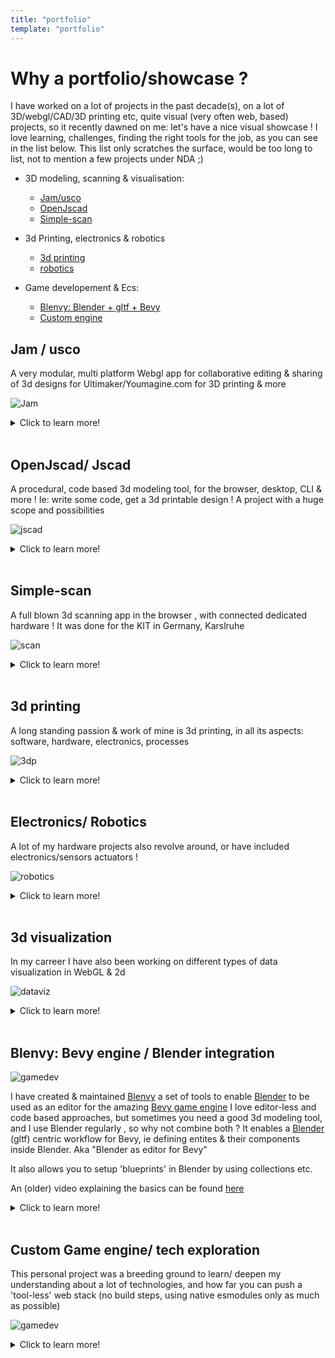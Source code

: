 ```yaml
---
title: "portfolio"
template: "portfolio"
---
```


# Why a portfolio/showcase ?

I have worked on a lot of projects in the past decade(s), on a lot of 3D/webgl/CAD/3D printing etc, quite visual (very often web, based) projects, so it recently dawned on me: let's have a nice visual showcase ! I love learning, challenges, finding the right tools for the job, as you can see in the list below.
This list only scratches the surface, would be too long to list, not to mention a few projects under NDA ;)

* 3D modeling, scanning & visualisation:
  * [Jam/usco](#jam--usco)
  * [OpenJscad](#openjscad-jscad)
  * [Simple-scan](#simple-scan)

* 3d Printing, electronics & robotics
  * [3d printing](#3d-printing)
  * [robotics](#electronics-robotics)

* Game developement & Ecs:
  * [Blenvy: Blender + gltf + Bevy](#blenvy-bevy-engine--blender-integration)
  * [Custom engine](#custom-game-engine-tech-exploration)


 
## Jam / usco 

A very modular, multi platform Webgl app for collaborative editing & sharing of 3d designs for Ultimaker/Youmagine.com for 3D printing & more

![Jam](/assets/img/portfolio/jam/MoreMultiEdit.gif "Jam")

<details>
  <summary>Click to learn more!</summary>

***Key points:***

  * blazingly fast , streaming parsing for various 3d formats (stl, amf, 3mf)
  * mobile (UM3 app), Web, and backend (thumbnail generation using Headless webgl rendering)
  * bill of materials, shared 3d designs and a LOT more !

***Showcase:***

![Jam](/assets/img/portfolio/jam/RenderServer.gif "Jam")

![Jam](/assets/img/portfolio/jam/video.gif "Jam")

</details>

<br>

## OpenJscad/ Jscad

A procedural, code based 3d modeling tool, for the browser, desktop, CLI & more ! Ie: write some code, get a 3d printable design !
A project with a huge scope and possibilities

![jscad](/assets/img/portfolio/jscad/Screenshot%20from%202021-03-01%2011-22-05.png "Jscad")

<details>
  <summary>Click to learn more!</summary>

  ***Key points:***

For Over 5 years I was a core developer/maintainer of [OpenJscad](https://github.com/jscad/OpenJSCAD.org) 

* Upgrade to modern Es-next, development of core features & UI of parametric 2D/3D modeling program (Javascript, Node.js)
* development of core modeling & maths features, UI
* migration from monolithic code to node modules
* setup and addition of a huge amount of unit test
* I did [a talk](https://www.youtube.com/watch?v=PLA8VPRRi6A) at HannoverJs a few years back that explains the scope and challenges of my work on the project
* I also created [Electron based experimental Desktop app](https://www.youtube.com/watch?v=nJyede1Ah9k&list=PLCiWVcSJ1UJSghHdQcTsAaXOBDkX0Nmx9)
* latest versions also support decentralized design sharing using the [dat protocol](https://dat.foundation/) / [beaker browser](https://beakerbrowser.com/)

***Showcase:***

![jscad](/assets/img/portfolio/jscad/Screenshot%20from%202021-03-01%2009-39-15.png "Jscad")

![jscad](/assets/img/portfolio/jscad/emitter-internal.png "Jscad")


- Using the principle of 'dogfooding' (actually use the software you are developing), I often used the software to create robots, pcb housings, gardening tools etc
### Variations

#### Signed distance field modeling

At some point I also experimented with purely GPU based rendering based on signed distance fields as a possible frontend/renderer alternative
![jscad](/assets/img/portfolio/jscad/df-csg-16.gif "Jscad")

![jscad](/assets/img/portfolio/jscad/ShapeFu-openscad.gif "Jscad")

![jscad](/assets/img/portfolio/jscad/3d-sdf1.gif "Jscad")


#### Coffeescad

I also worked on a fork in CoffeeScript for a while called ... Coffeescad !
There is an [interview](https://www.golem.de/news/coffeescad-3d-druckmodellierung-im-browser-1305-99271.html) I did about it for the German It/tech journal Golem 

</details>

<br>

## Simple-scan

A full blown 3d scanning app in the browser , with connected dedicated hardware ! It was done for the KIT in Germany, Karslruhe

![scan](/assets/img/portfolio/simple-scan/0ceca305-6b8d-4b69-8ee9-951658f5fff3.png "scan")

<details>
  <summary>Click to learn more!</summary>

***Key points:***

  * polymer.js / web component based
  * hardware connection
  * pleasant, easy to use user interface
  * ported c bindings to enable use of native libraries for camera/hardware access

***Showcase:***

  ![scan](/assets/img/portfolio/simple-scan/87544581-b6f2-4d7f-b41b-7143ad69033d.png "scan")

  ![scan](/assets/img/portfolio/simple-scan/b659faff-af75-43b1-9d56-026ffc3e7846.png "scan")

</details>

<br>


## 3d printing

A long standing passion & work of mine is 3d printing, in all its aspects: software, hardware, electronics, processes

  ![3dp](/assets/img/portfolio/3dp/video.gif "3dp")


<details>
  <summary>Click to learn more!</summary>

***Key points:***

  * design & build of multiple 3D printers
  * custom firmware development (C/C++/Arduino)
  * front end / UI development in Python & Js
  * 10 + years of experience both for 3d printing Companies (Ultimaker) & personally
  * 3D printing workshop organization for adults & children

***Showcase:***

![3dp](/assets/img/portfolio/3dp/3DR2%20-%201.jpg "3dp")

![3dp](/assets/img/portfolio/3dp/317.jpg "3dp")

![3dp](/assets/img/portfolio/3dp/320.jpg "3dp")

![3dp](/assets/img/portfolio/3dp/2014%20-%207.jpg "3dp")

![3dp](/assets/img/portfolio/3dp/2014%20-%208.jpg "3dp")



</details>

<br>


## Electronics/ Robotics

  A lot of my hardware projects also revolve around, or have included electronics/sensors actuators !

  ![robotics](/assets/img/portfolio/robotics/kiwikee.jpg "robotics")

<details>
  <summary>Click to learn more!</summary>

***Key points:***

  * [ parametric versions](https://github.com/PiRo-bots/kiwikee) of 3D printable robots
  * custom electronics, with home made PCB designs 
  * lots of experience with using off the shelf components for sensors, actuators, etc (Arduino, Esp8266, Raspberry Pi)
  * coding custom firmware (c/c++/Arduino/PlatformIo) for robots, sensor networks (Mqtt...)
  * [live coding video series](https://www.youtube.com/watch?v=o5OMGnLj5-I&list=PLCiWVcSJ1UJRSipDN3YPTuBrR8wG8bjks) mixing Hardware/Firmware & web dev
  

***Showcase:***

  ![robotics](/assets/img/portfolio/robotics/overview.png "robotics")

  ![robotics](/assets/img/portfolio/robotics/repBug_0.1.jpg "robotics")

  ![robotics](/assets/img/portfolio/robotics/robout-pcb.png "robotics")


</details>

<br>


## 3d visualization

In my carreer I have also been working on different types of data visualization in WebGL & 2d

![dataviz](/assets/img/portfolio/dataviz/sensorGraphs.gif "dataviz")


<details>
  <summary>Click to learn more!</summary>

***Key points:***

  * built specifically for client needs
  * performant WebGL (GPU instancing etc)
  * lean/ minimalistic implementations

***Showcase:***

![dataviz](/assets/img/portfolio/dataviz/Screenshot%20from%202021-03-01%2011-13-42.png "dataviz")

![dataviz](/assets/img/portfolio/dataviz/Screenshot%20from%202021-03-01%2011-15-43.png "dataviz")


</details>

<br>

## Blenvy: Bevy engine / Blender integration

![gamedev](/assets/img/portfolio/Blenvy/blenvy.png "gamedev")


I have created & maintained [Blenvy](https://github.com/kaosat-dev/Blenvy) a set of tools to enable [Blender](https://www.blender.org/) to be used as an editor for the amazing [Bevy game engine](https://bevyengine.org/)
I love editor-less and code based approaches, but sometimes you need a good 3d modeling tool, and I use Blender regularly , so why not combine both ?
It enables a [Blender](https://www.blender.org/) (gltf) centric workflow for Bevy, ie defining entites & their components
inside Blender. Aka "Blender as editor for Bevy"

It also allows you to setup 'blueprints' in Blender by using collections etc.

An (older) video explaining the basics can be found [here](https://youtu.be/CgyNtwgYwdM)

<details>
  <summary>Click to learn more!</summary>

  ***Key points:***

  * Rust on the Bevy side, Python on the Blender side
  * custom UI to add custom components with seamless integration into Bevy's ecs
  * uses glf files with metadata to transfer information
  * automated incremental exports with change detection on the Blender side
  * hot reloading of assets to avoid recompilation of Rust code
  * a LOT more tools


***Showcase:***

![Blenvy](/assets/img/portfolio/Blenvy/Blenvy1.png "Blenvy")

![Blenvy](/assets/img/portfolio/Blenvy/Blenvy2.png "Blenvy")

![Blenvy](/assets/img/portfolio/Blenvy/Blenvy3.png "Blenvy")


</details>

<br>

## Custom Game engine/ tech exploration


This personal project was a breeding ground to learn/ deepen my understanding about a lot of technologies, and how far you 
can push a 'tool-less' web stack (no build steps, using native esmodules only as much as possible)

![gamedev](/assets/img/portfolio/gamedev/su-proto2.2.png "gamedev")


<details>
  <summary>Click to learn more!</summary>

  ***Key points:***

  * ECS implementations
  * experimentation with Webgl & WebGPU
  * heightmaps, physics, all in vanilla js
  * experimentation with Quick.js / embeded js engines
  * electron app with sound, gamepad etc support
  * python code for Blender add ons

</details>

<br>




